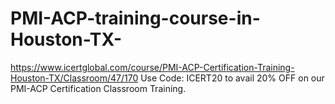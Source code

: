 # PMI-ACP-training-course-in-Houston-TX-
https://www.icertglobal.com/course/PMI-ACP-Certification-Training-Houston-TX/Classroom/47/170     Use Code: ICERT20 to avail 20% OFF on our PMI-ACP Certification Classroom Training.
